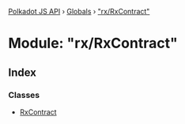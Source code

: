 [Polkadot JS API](../README.md) › [Globals](../globals.md) › ["rx/RxContract"](_rx_rxcontract_.md)

# Module: "rx/RxContract"

## Index

### Classes

* [RxContract](../classes/_rx_rxcontract_.rxcontract.md)
